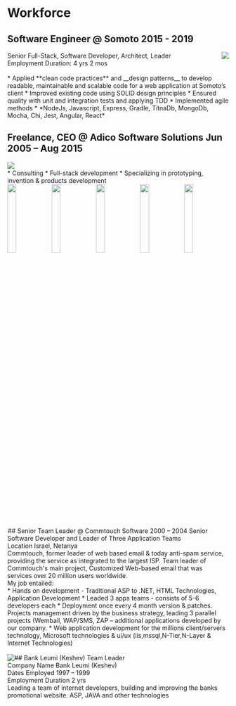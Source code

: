 # Workforce
## Software Engineer @ Somoto 2015 - 2019
<img style="float: right;" src="https://media-exp1.licdn.com/dms/image/C4D0BAQHLql--gedu0g/company-logo_100_100/0?e=1591833600&v=beta&t=o8wh5wK5Smm_OkZ_XLAaHxFQGxtinlZgTlENUXcu5K4" />
Senior Full-Stack, Software Developer, Architect, Leader<br>
Employment Duration: 4 yrs 2 mos<br>
<br>
* Applied **clean code practices** and __design patterns__ to develop readable, maintainable and scalable code for a web application at Somoto’s client 
* Improved existing code using SOLID design principles 
* Ensured quality with unit and integration tests and applying TDD 
* Implemented agile methods
* *NodeJs, Javascript, Express, Gradle, TitnaDb, MongoDb, Mocha, Chi, Jest, Angular, React*  

## Freelance, CEO @ Adico Software Solutions Jun 2005 – Aug 2015
<img style="float: left;" src="https://media-exp1.licdn.com/dms/image/C510BAQEyIsk0JtY26w/company-logo_100_100/0?e=1591833600&v=beta&t=fqnL3VxvbEHdeKPjGOQCXyDA83ufSo8mdbiHh5ii0o0" />
<br>
* Consulting
* Full-stack development 
* Specializing in prototyping, invention & products development
<br>
<img style="float: left;width:20%;" src="https://media-exp1.licdn.com/media-proxy/ext?w=678&h=444&f=n&hash=W9fOLAgOTTJAzibKbK0Z0Y1hz4I%3D&ora=1%2CaFBCTXdkRmpGL2lvQUFBPQ%2CxAVta9Er0Ua9hFURww4g76WE-Umi4UIJRo3RTW30D3z75ZLJIy6uMJDAAe388UJOJ3FU_0duJrv9Ai-3S8_pNdCvKg" width="100px" />
<img style="float: left;width:20%;" src="https://media-exp1.licdn.com/dms/image/C4E2DAQFvXOImeAkfxA/profile-treasury-image-shrink_160_160/0?e=1583629200&v=beta&t=kpdrcf8E6pqcFHvDKvPrf6nV1ExMMy0UG47D-uYAdZk" />
<img style="float: left;width:20%;" src="https://media-exp1.licdn.com/dms/image/C4E2DAQEyiT8hwF3l9A/profile-treasury-image-shrink_160_160/0?e=1583629200&v=beta&t=SNytTxMxEboToofPZTO2x5WwpB4X1K5XVoRwivnE8xg" />
<img style="float: left;width:20%;" src="https://media-exp1.licdn.com/dms/image/C4E2DAQHXnhXQKv2K6w/profile-treasury-image-shrink_480_480/0?e=1583629200&v=beta&t=mefcwhwEc52Ev-yxjnp04VyB0rpKf9PVyUg7ZETuEAo" />
<img style="float: left;width:20%;" src="https://media-exp1.licdn.com/media-proxy/ext?w=125&h=124&f=n&hash=rca98wNLaJwreddpnuwnUihFD5c%3D&ora=1%2CaFBCTXdkRmpGL2lvQUFBPQ%2CxAVta9Er0Ua9hFUY1hRv46HPpEP_6UJDTIOTUzCjXjryurrCNTSpJpmcIOD98TJPJm9E0lVsLLrHAGmyDNPifA" />
<br style="clear: both">
## Senior Team Leader @ Commtouch Software 2000 – 2004
<img style="float: left;" src="data:image/gif;base64,R0lGODlhAQABAIAAAAAAAP///yH5BAEAAAAALAAAAAABAAEAAAIBRAA7" />
Senior Software Developer and Leader of Three Application Teams<br>
Location Israel, Netanya<br>
Commtouch, former leader of web based email & today anti-spam service, providing the service as integrated to the largest ISP. Team leader of Commtouch's main project, Customized Web-based email that was services over 20 million users worldwide.<br>
My job entailed:<br>
* Hands on development - Traditional ASP to .NET, HTML Technologies, Application Development
* Leaded 3 apps teams - consists of 5-6 developers each
* Deployment once every 4 month version & patches. Projects management driven by the business strategy, leading 3 parallel projects (Wembail, WAP/SMS, ZAP – additional applications developed by our company.
* Web application development for the millions client/servers technology, Microsoft technologies & ui/ux (iis,mssql,N-Tier,N-Layer & Internet Technologies)
<br><br>
## Bank Leumi (Keshev)
<img style="float: left;" src="https://media-exp1.licdn.com/dms/image/C4E0BAQE7hw0-xmkaNQ/company-logo_100_100/0?e=1591833600&v=beta&t=Pi1bXRjxbzPyevhmbgIgmfPY4t7BkL2rp5RU95DzIxA" />
Team Leader<br>
Company Name Bank Leumi (Keshev)<br>
Dates Employed 1997 – 1999<br>
Employment Duration 2 yrs<br>
Leading a team of internet developers, building and improving the banks promotional website. ASP, JAVA and other technologies<br>
